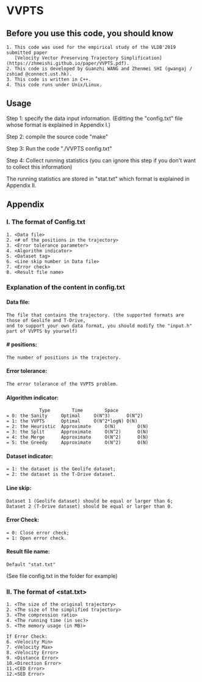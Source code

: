 # VVPTS

## Before you use this code, you should know
	1. This code was used for the empirical study of the VLDB'2019 submitted paper 
	   [Velocity Vector Preserving Trajectory Simplification](https://zhmeishi.github.io/paper/VVPTS.pdf).
	2. This code is developed by Guanzhi WANG and Zhenmei SHI (gwangaj / zshiad @connect.ust.hk).
	3. This code is written in C++.
	4. This code runs under Unix/Linux.

## Usage
Step 1: specify the data input information. (Editting the "config.txt" file whose format is explained in Appendix I.)

Step 2: compile the source code "make"

Step 3: Run the code "./VVPTS config.txt"

Step 4: Collect running statistics (you can ignore this step if you don't want to collect this information)

The running statistics are stored in "stat.txt" which format is explained in Appendix II.

## Appendix
### I. The format of Config.txt
	1. <Data file>
	2. <# of the positions in the trajectory>
	3. <Error tolerance parameter>
	4. <Algorithm indicator>	
	5. <Dataset tag>	
	6. <Line skip number in Data file>
	7. <Error check> 
	8. <Result file name>

### Explanation of the content in config.txt
#### Data file:
	The file that contains the trajectory. (the supported formats are those of Geolife and T-Drive, 
	and to support your own data format, you should modify the "input.h" part of VVPTS by yourself) 

#### \# positions:
	The number of positions in the trajectory.

#### Error tolerance:
	The error tolerance of the VVPTS problem.

#### Algorithm indicator:
				Type        Time        Space     
	= 0: the Sanity     Optimal	    O(N^3)      O(N^2)
	= 1: the VVPTS      Optimal	    O(N^2*logN) O(N)
	= 2: the Heuristic  Approximate     O(N)        O(N)
	= 3: the Split 	    Approximate     O(N^2)      O(N)
	= 4: the Merge      Approximate     O(N^2)      O(N)
	= 5: the Greedy     Approximate     O(N^2)      O(N)

#### Dataset indicator:
	= 1: the dataset is the Geolife dataset;
	= 2: the dataset is the T-Drive dataset.

#### Line skip:
	Dataset 1 (Geolife dataset) should be equal or larger than 6;
	Dataset 2 (T-Drive dataset) should be equal or larger than 0.

#### Error Check:
	= 0: Close error check;
	= 1: Open error check.

#### Result file name:
	Default "stat.txt"
	
(See file config.txt in the folder for example)

### II. The format of <stat.txt>
	1. <The size of the original trajectory>
	2. <The size of the simplified trajectory>
	3. <The compression ratio>
	4. <The running time (in sec)>
	5. <The memory usage (in MB)>

	If Error Check:
	6. <Velocity Min>
	7. <Velocity Max>
	8. <Velocity Error>
	9. <Distance Error>
	10.<Direction Error>
	11.<CED Error>
	12.<SED Error>
